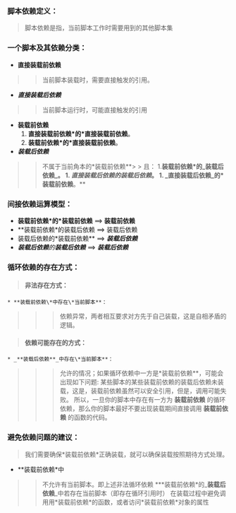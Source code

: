 ### 脚本依赖定义： ###
> 脚本依赖是指，当前脚本工作时需要用到的其他脚本集
### 一个脚本及其依赖分类： ###
  * **直接装载前依赖**
> > 当前脚本装载时，需要直接触发的引用。
  * _**直接装载后依赖**_
> > 当前脚本运行时，可能直接触发的引用
  * **装载前依赖**
    1. **直接装载前依赖\*的\*直接装载前依赖**。
    1. **装载前依赖\*的\*直接装载前依赖**。
  * _**装载后依赖**_
> > 不属于当前角本的\*装载前依赖**> > 且：
      1.**装载前依赖\*的_**装载后依赖**_。
      1. _**直接装载后依赖**_的_**装载后依赖**_。
      1. _**直接装载后依赖**_的\*装载前依赖**。**

### 间接依赖运算模型： ###
  * **装载前依赖\*的\*装载前依赖** ==> **装载前依赖**
  * **装载前依赖\*的装载后依赖 ==> 装载后依赖
  * 装载后依赖的\*装载前依赖** ==> _**装载后依赖**_
  * _**装载后依赖**_的_**装载后依赖**_ ==> _**装载后依赖**_

### 循环依赖的存在方式： ###

> #### 非法存在方式： ####
    * **装载前依赖\*中存在\*当前脚本**：
> > > 依赖异常，两者相互要求对方先于自己装载，这是自相矛盾的逻辑。

> #### 依赖可能存在的方式： ####
    * _**装载后依赖**_中存在\*当前脚本**：
> > > 允许的情况；如果循环依赖中一方是\*装载前依赖**，可能会出现如下问题:
> > > 某些脚本的某些装载前依赖的装载后依赖未装载，这是，装载前依赖虽然可以安全引用，但是，调用可能失败。
> > > 所以，一旦你的脚本中存在有一方为 **装载前依赖** 的循环依赖，那么你的脚本最好不要出现装载期间直接调用 **装载前依赖** 的函数的代码。

### 避免依赖问题的建议： ###

> 我们需要确保\*装载前依赖\*正确装载，就可以确保装载按照期待方式处理。
  * **装载前依赖\*中
> > 不允许有当前脚本。即上述非法循环依赖
  ***装载前依赖\*的_**装载后依赖**_中若存在当前脚本（即存在循环引用时）
> > 在装载过程中避免调用用\*装载前依赖\*的函数，或者访问\*装载前依赖\*对象的属性